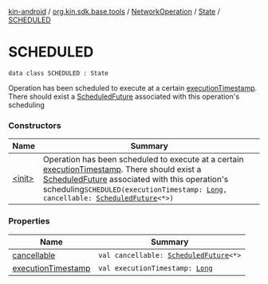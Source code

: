 [kin-android](../../../../index.md) / [org.kin.sdk.base.tools](../../../index.md) / [NetworkOperation](../../index.md) / [State](../index.md) / [SCHEDULED](./index.md)

# SCHEDULED

`data class SCHEDULED : State`

Operation has been scheduled to execute at a certain [executionTimestamp](execution-timestamp.md).
There should exist a [ScheduledFuture](https://docs.oracle.com/javase/6/docs/api/java/util/concurrent/ScheduledFuture.html) associated with this operation's scheduling

### Constructors

| Name | Summary |
|---|---|
| [&lt;init&gt;](-init-.md) | Operation has been scheduled to execute at a certain [executionTimestamp](execution-timestamp.md). There should exist a [ScheduledFuture](https://docs.oracle.com/javase/6/docs/api/java/util/concurrent/ScheduledFuture.html) associated with this operation's scheduling`SCHEDULED(executionTimestamp: `[`Long`](https://kotlinlang.org/api/latest/jvm/stdlib/kotlin/-long/index.html)`, cancellable: `[`ScheduledFuture`](https://docs.oracle.com/javase/6/docs/api/java/util/concurrent/ScheduledFuture.html)`<*>)` |

### Properties

| Name | Summary |
|---|---|
| [cancellable](cancellable.md) | `val cancellable: `[`ScheduledFuture`](https://docs.oracle.com/javase/6/docs/api/java/util/concurrent/ScheduledFuture.html)`<*>` |
| [executionTimestamp](execution-timestamp.md) | `val executionTimestamp: `[`Long`](https://kotlinlang.org/api/latest/jvm/stdlib/kotlin/-long/index.html) |
